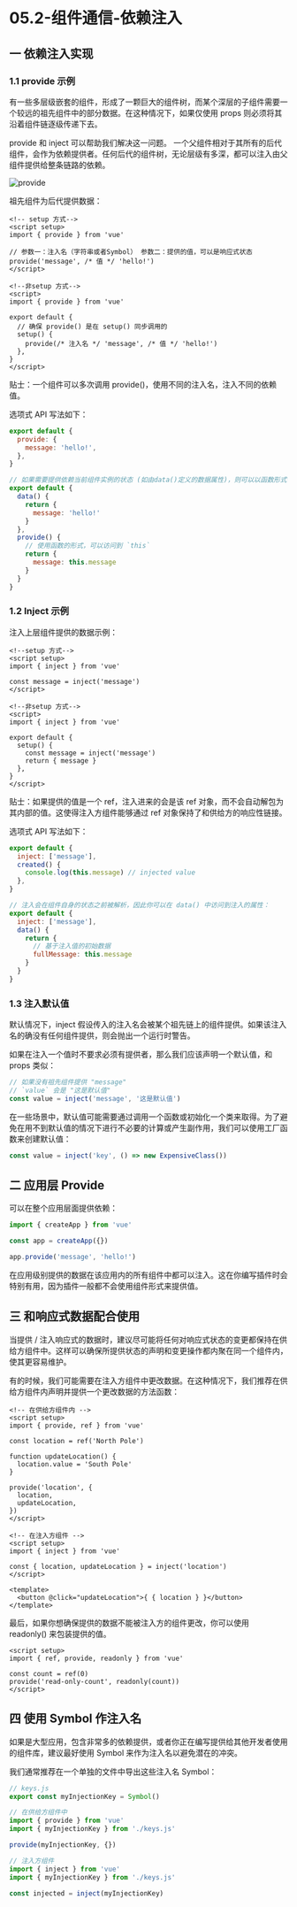 # 05.2-组件通信-依赖注入

## 一 依赖注入实现

### 1.1 provide 示例

有一些多层级嵌套的组件，形成了一颗巨大的组件树，而某个深层的子组件需要一个较远的祖先组件中的部分数据。在这种情况下，如果仅使用 props 则必须将其沿着组件链逐级传递下去。

provide 和 inject 可以帮助我们解决这一问题。 一个父组件相对于其所有的后代组件，会作为依赖提供者。任何后代的组件树，无论层级有多深，都可以注入由父组件提供给整条链路的依赖。

![provide](../images/vue/provide.png)

祖先组件为后代提供数据：

```vue
<!-- setup 方式-->
<script setup>
import { provide } from 'vue'

// 参数一：注入名（字符串或者Symbol） 参数二：提供的值，可以是响应式状态
provide('message', /* 值 */ 'hello!')
</script>

<!--非setup 方式-->
<script>
import { provide } from 'vue'

export default {
  // 确保 provide() 是在 setup() 同步调用的
  setup() {
    provide(/* 注入名 */ 'message', /* 值 */ 'hello!')
  },
}
</script>
```

贴士：一个组件可以多次调用 provide()，使用不同的注入名，注入不同的依赖值。

选项式 API 写法如下：

```js
export default {
  provide: {
    message: 'hello!',
  },
}

// 如果需要提供依赖当前组件实例的状态 (如由data()定义的数据属性)，则可以以函数形式使用：
export default {
  data() {
    return {
      message: 'hello!'
    }
  },
  provide() {
    // 使用函数的形式，可以访问到 `this`
    return {
      message: this.message
    }
  }
}
```

### 1.2 Inject 示例

注入上层组件提供的数据示例：

```vue
<!--setup 方式-->
<script setup>
import { inject } from 'vue'

const message = inject('message')
</script>

<!--非setup 方式-->
<script>
import { inject } from 'vue'

export default {
  setup() {
    const message = inject('message')
    return { message }
  },
}
</script>
```

贴士：如果提供的值是一个 ref，注入进来的会是该 ref 对象，而不会自动解包为其内部的值。这使得注入方组件能够通过 ref 对象保持了和供给方的响应性链接。

选项式 API 写法如下：

```js
export default {
  inject: ['message'],
  created() {
    console.log(this.message) // injected value
  },
}

// 注入会在组件自身的状态之前被解析，因此你可以在 data() 中访问到注入的属性：
export default {
  inject: ['message'],
  data() {
    return {
      // 基于注入值的初始数据
      fullMessage: this.message
    }
  }
}
```

### 1.3 注入默认值

默认情况下，inject 假设传入的注入名会被某个祖先链上的组件提供。如果该注入名的确没有任何组件提供，则会抛出一个运行时警告。

如果在注入一个值时不要求必须有提供者，那么我们应该声明一个默认值，和 props 类似：

```js
// 如果没有祖先组件提供 "message"
// `value` 会是 "这是默认值"
const value = inject('message', '这是默认值')
```

在一些场景中，默认值可能需要通过调用一个函数或初始化一个类来取得。为了避免在用不到默认值的情况下进行不必要的计算或产生副作用，我们可以使用工厂函数来创建默认值：

```js
const value = inject('key', () => new ExpensiveClass())
```

## 二 应用层 Provide

可以在整个应用层面提供依赖：

```js
import { createApp } from 'vue'

const app = createApp({})

app.provide('message', 'hello!')
```

在应用级别提供的数据在该应用内的所有组件中都可以注入。这在你编写插件时会特别有用，因为插件一般都不会使用组件形式来提供值。

## 三 和响应式数据配合使用

当提供 / 注入响应式的数据时，建议尽可能将任何对响应式状态的变更都保持在供给方组件中。这样可以确保所提供状态的声明和变更操作都内聚在同一个组件内，使其更容易维护。

有的时候，我们可能需要在注入方组件中更改数据。在这种情况下，我们推荐在供给方组件内声明并提供一个更改数据的方法函数：

```vue
<!-- 在供给方组件内 -->
<script setup>
import { provide, ref } from 'vue'

const location = ref('North Pole')

function updateLocation() {
  location.value = 'South Pole'
}

provide('location', {
  location,
  updateLocation,
})
</script>

<!-- 在注入方组件 -->
<script setup>
import { inject } from 'vue'

const { location, updateLocation } = inject('location')
</script>

<template>
  <button @click="updateLocation">{ { location } }</button>
</template>
```

最后，如果你想确保提供的数据不能被注入方的组件更改，你可以使用 readonly() 来包装提供的值。

```vue
<script setup>
import { ref, provide, readonly } from 'vue'

const count = ref(0)
provide('read-only-count', readonly(count))
</script>
```

## 四 使用 Symbol 作注入名

如果是大型应用，包含非常多的依赖提供，或者你正在编写提供给其他开发者使用的组件库，建议最好使用 Symbol 来作为注入名以避免潜在的冲突。

我们通常推荐在一个单独的文件中导出这些注入名 Symbol：

```js
// keys.js
export const myInjectionKey = Symbol()

// 在供给方组件中
import { provide } from 'vue'
import { myInjectionKey } from './keys.js'

provide(myInjectionKey, {})

// 注入方组件
import { inject } from 'vue'
import { myInjectionKey } from './keys.js'

const injected = inject(myInjectionKey)
```

```js

```
